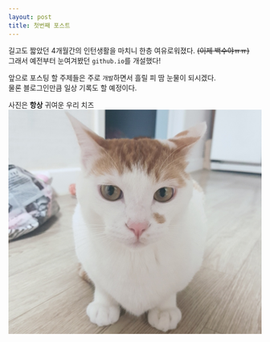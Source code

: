 ```yaml
---
layout: post
title: 첫번째 포스트
---
```


길고도 짧았던 4개월간의 인턴생활을 마치니 한층 여유로워졌다. ~~(이제 백수야ㅠㅠ)~~  
그래서 예전부터 눈여겨봤던 `github.io`를 개설했다!  

앞으로 포스팅 할 주제들은 주로 `개발`하면서 흘릴 피 땀 눈물이 되시겠다.  
물론 블로그인만큼 일상 기록도 할 예정이다.

사진은 **항상** 귀여운 우리 치즈
![CHEESE](/img/cheese.jpg)
